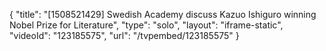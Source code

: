 {
    "title": "[1508521429] Swedish Academy discuss Kazuo Ishiguro winning Nobel Prize for Literature",
    "type": "solo",
    "layout": "iframe-static",
    "videoId": "123185575",
    "url": "\/tvpembed\/123185575"
}